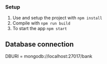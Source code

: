 ### Setup
1. Use and setup the project with `npm install`
2. Compile with `npm run build`
3. To start the app `npm start`

## Database connection
DBURI = mongodb://localhost:27017/bank
